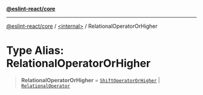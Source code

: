 [**@eslint-react/core**](../../README.md)

***

[@eslint-react/core](../../README.md) / [\<internal\>](../README.md) / RelationalOperatorOrHigher

# Type Alias: RelationalOperatorOrHigher

> **RelationalOperatorOrHigher** = [`ShiftOperatorOrHigher`](ShiftOperatorOrHigher.md) \| [`RelationalOperator`](RelationalOperator.md)

